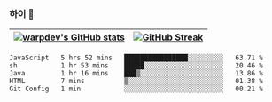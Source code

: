
### 하이 👋
[![warpdev's GitHub stats](https://github-readme-stats.vercel.app/api?username=warpdev&show_icons=true&theme=vue-dark)](#) |[![GitHub Streak](https://github-readme-streak-stats.herokuapp.com/?user=warpdev&theme=dark)](#)
--- | --- |
<!--START_SECTION:waka-->
```text
JavaScript   5 hrs 52 mins   ████████████████░░░░░░░░░   63.71 % 
sh           1 hr 53 mins    █████░░░░░░░░░░░░░░░░░░░░   20.46 % 
Java         1 hr 16 mins    ███▒░░░░░░░░░░░░░░░░░░░░░   13.86 % 
HTML         7 mins          ▒░░░░░░░░░░░░░░░░░░░░░░░░   01.38 % 
Git Config   1 min           ░░░░░░░░░░░░░░░░░░░░░░░░░   00.21 % 
```
<!--END_SECTION:waka-->

<!--
**warpdev/warpdev** is a ✨ _special_ ✨ repository because its `README.md` (this file) appears on your GitHub profile.

Here are some ideas to get you started:

- 🔭 I’m currently working on ...
- 🌱 I’m currently learning ...
- 👯 I’m looking to collaborate on ...
- 🤔 I’m looking for help with ...
- 💬 Ask me about ...
- 📫 How to reach me: ...
- 😄 Pronouns: ...
- ⚡ Fun fact: ...
-->
